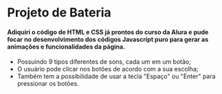 # Projeto de Bateria

#### Adiquiri o código de HTML e CSS já prontos do curso da Alura e pude focar no desenvolvimento dos códigos Javascript puro para gerar as animações e funcionalidades da página.

- Possuindo 9 tipos diferentes de sons, cada um em um botão;
- O usuário pode clicar nos botões de acordo com a sua escolha;
- Também tem a possibilidade de usar a tecla "Espaço" ou "Enter" para pressionar os botões.

  
